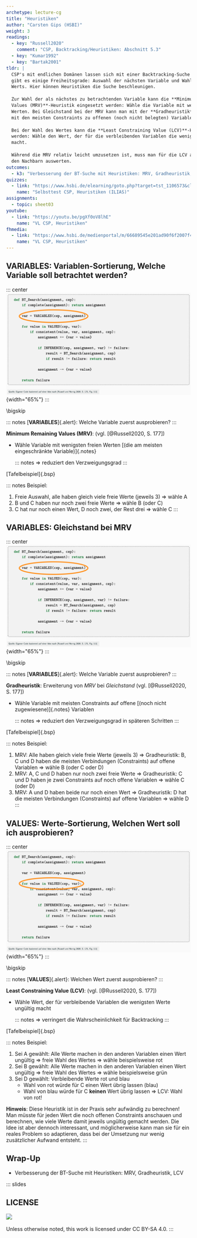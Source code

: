 ```yaml
---
archetype: lecture-cg
title: "Heuristiken"
author: "Carsten Gips (HSBI)"
weight: 3
readings:
  - key: "Russell2020"
    comment: "CSP, Backtracking/Heuristiken: Abschnitt 5.3"
  - key: "Kumar1992"
  - key: "Bartak2001"
tldr: |
  CSP's mit endlichen Domänen lassen sich mit einer Backtracking-Suche lösen. Dabei
  gibt es einige Freiheitsgrade: Auswahl der nächsten Variable und Wahl des nächsten
  Werts. Hier können Heuristiken die Suche beschleunigen.

  Zur Wahl der als nächstes zu betrachtenden Variable kann die **Minimum Remaining
  Values (MRV)**-Heuristik eingesetzt werden: Wähle die Variable mit wenigsten freien
  Werten. Bei Gleichstand bei der MRV kann man mit der **Gradheuristik** die Variable
  mit den meisten Constraints zu offenen (noch nicht belegten) Variablen wählen.

  Bei der Wahl des Wertes kann die **Least Constraining Value (LCV)**-Heuristik genutzt
  werden: Wähle den Wert, der für die verbleibenden Variablen die wenigsten Werte ungültig
  macht.

  Während die MRV relativ leicht umzusetzen ist, muss man für die LCV alle Constraints zu
  den Nachbarn auswerten.
outcomes:
  - k3: "Verbesserung der BT-Suche mit Heuristiken: MRV, Gradheuristik, LCV"
quizzes:
  - link: "https://www.hsbi.de/elearning/goto.php?target=tst_1106573&client_id=FH-Bielefeld"
    name: "Selbsttest CSP, Heuristiken (ILIAS)"
assignments:
  - topic: sheet03
youtube:
  - link: "https://youtu.be/pgXf0oV8lhE"
    name: "VL CSP, Heuristiken"
fhmedia:
  - link: "https://www.hsbi.de/medienportal/m/66689545e201ad90f6f2007f472f3b430ec37ebaa5321315764ae687983bbcb049bc217a1b0852e2d5364eae1223153d567558533246bd58b0db5cc1fa3278c5"
    name: "VL CSP, Heuristiken"
---
```



## VARIABLES: Variablen-Sortierung, Welche Variable soll betrachtet werden?

::: center
![](images/bt_search_mrv.png){width="65%"}
:::

\bigskip

::: notes
[**VARIABLES**]{.alert}: Welche Variable zuerst ausprobieren?
:::

**Minimum Remaining Values (MRV)**: (vgl. [@Russell2020, S. 177])

*   Wähle Variable mit wenigsten freien Werten  [(die am meisten eingeschränkte Variable)]{.notes}

    ::: notes
    => reduziert den Verzweigungsgrad
    :::

[Tafelbeispiel]{.bsp}

::: notes
Beispiel:
1.  Freie Auswahl, alle haben gleich viele freie Werte (jeweils 3) => wähle A
2.  B und C haben nur noch zwei freie Werte => wähle B (oder C)
3.  C hat nur noch einen Wert, D noch zwei, der Rest drei => wähle C
:::


## VARIABLES: Gleichstand bei MRV

::: center
![](images/bt_search_mrv.png){width="65%"}
:::

\bigskip

::: notes
[**VARIABLES**]{.alert}: Welche Variable zuerst ausprobieren?
:::

**Gradheuristik**: Erweiterung von *MRV* bei *Gleichstand* (vgl. [@Russell2020, S. 177])

*   Wähle Variable mit meisten Constraints auf offene  [(noch nicht zugewiesene)]{.notes}  Variablen

    ::: notes
    => reduziert den Verzweigungsgrad in späteren Schritten
    :::

[Tafelbeispiel]{.bsp}

::: notes
Beispiel:
1.  MRV: Alle haben gleich viele freie Werte (jeweils 3) => Gradheuristik: B, C und D haben
    die meisten Verbindungen (Constraints) auf offene Variablen => wähle B (oder C oder D)
2.  MRV: A, C und D haben nur noch zwei freie Werte => Gradheuristik: C und D haben
    je zwei Constraints auf noch offene Variablen => wähle C (oder D)
3.  MRV: A und D haben beide nur noch einen Wert => Gradheuristik: D hat
    die meisten Verbindungen (Constraints) auf offene Variablen => wähle D
:::


## VALUES: Werte-Sortierung, Welchen Wert soll ich ausprobieren?

::: center
![](images/bt_search_lcv.png){width="65%"}
:::

\bigskip

::: notes
[**VALUES**]{.alert}: Welchen Wert zuerst ausprobieren?
:::

**Least Constraining Value (LCV)**: (vgl. [@Russell2020, S. 177])

*   Wähle Wert, der für verbleibende Variablen die wenigsten Werte
    ungültig macht

    ::: notes
    => verringert die Wahrscheinlichkeit für Backtracking
    :::

[Tafelbeispiel]{.bsp}

::: notes
Beispiel:
1.  Sei A gewählt: Alle Werte machen in den anderen Variablen einen Wert ungültig
    => freie Wahl des Wertes => wähle beispielsweise rot
2.  Sei B gewählt: Alle Werte machen in den anderen Variablen einen Wert ungültig
    => freie Wahl des Wertes => wähle beispielsweise grün
3.  Sei D gewählt: Verbleibende Werte rot und blau
    -   Wahl von rot würde für C einen Wert übrig lassen (blau)
    -   Wahl von blau würde für C **keinen** Wert übrig lassen
    => LCV: Wahl von rot!


**Hinweis**: Diese Heuristik ist in der Praxis sehr aufwändig zu berechnen! Man müsste für
jeden Wert die noch offenen Constraints anschauen und berechnen, wie viele Werte damit jeweils
ungültig gemacht werden. Die Idee ist aber dennoch interessant, und möglicherweise kann man
sie für ein reales Problem so adaptieren, dass bei der Umsetzung nur wenig zusätzlicher
Aufwand entsteht.
:::


## Wrap-Up

*   Verbesserung der BT-Suche mit Heuristiken: MRV, Gradheuristik, LCV







<!-- DO NOT REMOVE - THIS IS A LAST SLIDE TO INDICATE THE LICENSE AND POSSIBLE EXCEPTIONS (IMAGES, ...). -->
::: slides
## LICENSE
![](https://licensebuttons.net/l/by-sa/4.0/88x31.png)

Unless otherwise noted, this work is licensed under CC BY-SA 4.0.
:::
